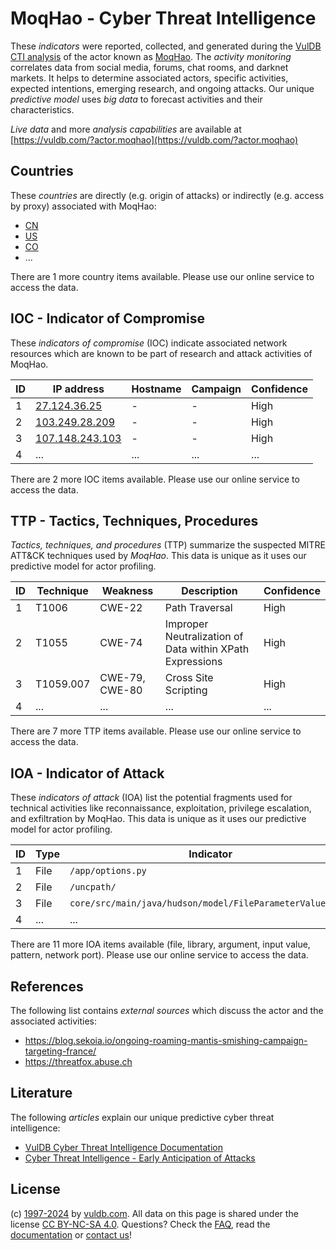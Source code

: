 # MoqHao - Cyber Threat Intelligence

These _indicators_ were reported, collected, and generated during the [VulDB CTI analysis](https://vuldb.com/?kb.cti) of the actor known as [MoqHao](https://vuldb.com/?actor.moqhao). The _activity monitoring_ correlates data from social media, forums, chat rooms, and darknet markets. It helps to determine associated actors, specific activities, expected intentions, emerging research, and ongoing attacks. Our unique _predictive model_ uses _big data_ to forecast activities and their characteristics.

_Live data_ and more _analysis capabilities_ are available at [https://vuldb.com/?actor.moqhao](https://vuldb.com/?actor.moqhao)

## Countries

These _countries_ are directly (e.g. origin of attacks) or indirectly (e.g. access by proxy) associated with MoqHao:

* [CN](https://vuldb.com/?country.cn)
* [US](https://vuldb.com/?country.us)
* [CO](https://vuldb.com/?country.co)
* ...

There are 1 more country items available. Please use our online service to access the data.

## IOC - Indicator of Compromise

These _indicators of compromise_ (IOC) indicate associated network resources which are known to be part of research and attack activities of MoqHao.

ID | IP address | Hostname | Campaign | Confidence
-- | ---------- | -------- | -------- | ----------
1 | [27.124.36.25](https://vuldb.com/?ip.27.124.36.25) | - | - | High
2 | [103.249.28.209](https://vuldb.com/?ip.103.249.28.209) | - | - | High
3 | [107.148.243.103](https://vuldb.com/?ip.107.148.243.103) | - | - | High
4 | ... | ... | ... | ...

There are 2 more IOC items available. Please use our online service to access the data.

## TTP - Tactics, Techniques, Procedures

_Tactics, techniques, and procedures_ (TTP) summarize the suspected MITRE ATT&CK techniques used by _MoqHao_. This data is unique as it uses our predictive model for actor profiling.

ID | Technique | Weakness | Description | Confidence
-- | --------- | -------- | ----------- | ----------
1 | T1006 | CWE-22 | Path Traversal | High
2 | T1055 | CWE-74 | Improper Neutralization of Data within XPath Expressions | High
3 | T1059.007 | CWE-79, CWE-80 | Cross Site Scripting | High
4 | ... | ... | ... | ...

There are 7 more TTP items available. Please use our online service to access the data.

## IOA - Indicator of Attack

These _indicators of attack_ (IOA) list the potential fragments used for technical activities like reconnaissance, exploitation, privilege escalation, and exfiltration by MoqHao. This data is unique as it uses our predictive model for actor profiling.

ID | Type | Indicator | Confidence
-- | ---- | --------- | ----------
1 | File | `/app/options.py` | High
2 | File | `/uncpath/` | Medium
3 | File | `core/src/main/java/hudson/model/FileParameterValue.java` | High
4 | ... | ... | ...

There are 11 more IOA items available (file, library, argument, input value, pattern, network port). Please use our online service to access the data.

## References

The following list contains _external sources_ which discuss the actor and the associated activities:

* https://blog.sekoia.io/ongoing-roaming-mantis-smishing-campaign-targeting-france/
* https://threatfox.abuse.ch

## Literature

The following _articles_ explain our unique predictive cyber threat intelligence:

* [VulDB Cyber Threat Intelligence Documentation](https://vuldb.com/?kb.cti)
* [Cyber Threat Intelligence - Early Anticipation of Attacks](https://www.scip.ch/en/?labs.20201022)

## License

(c) [1997-2024](https://vuldb.com/?kb.changelog) by [vuldb.com](https://vuldb.com/?kb.about). All data on this page is shared under the license [CC BY-NC-SA 4.0](https://creativecommons.org/licenses/by-nc-sa/4.0/). Questions? Check the [FAQ](https://vuldb.com/?kb.faq), read the [documentation](https://vuldb.com/?kb) or [contact us](https://vuldb.com/?contact)!
